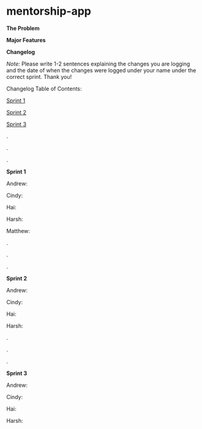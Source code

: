 # mentorship-app


**The Problem**
 

**Major Features**



**Changelog**

_Note:_ Please write 1-2 sentences explaining the changes you are logging and the date of when the changes were logged under your name under the correct sprint. Thank you!

Changelog Table of Contents:

[Sprint 1](#sprint-1)

[Sprint 2](#sprint-2)

[Sprint 3](#sprint-3)

.

.

.

**<a name="sprint-1"></a> Sprint 1**

Andrew: 

Cindy: 

Hai: 

Harsh: 

Matthew: 

.

.

.

**<a name="sprint-2"></a> Sprint 2**

Andrew:

Cindy:

Hai:

Harsh:

.

.

.

**<a name="sprint-3"></a> Sprint 3**

Andrew:

Cindy:

Hai:

Harsh:
